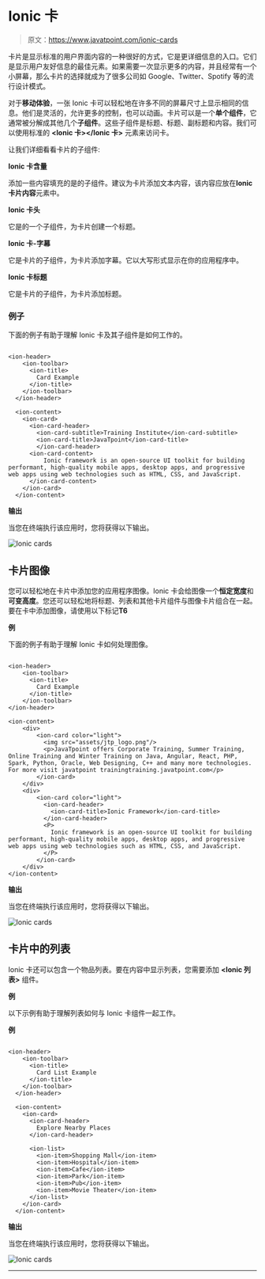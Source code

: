 # Ionic 卡

> 原文：<https://www.javatpoint.com/ionic-cards>

卡片是显示标准的用户界面内容的一种很好的方式，它是更详细信息的入口。它们是显示用户友好信息的最佳元素。如果需要一次显示更多的内容，并且经常有一个小屏幕，那么卡片的选择就成为了很多公司如 Google、Twitter、Spotify 等的流行设计模式。

对于**移动体验**，一张 Ionic 卡可以轻松地在许多不同的屏幕尺寸上显示相同的信息。他们是灵活的，允许更多的控制，也可以动画。卡片可以是一个**单个组件**，它通常被分解成其他几个**子组件**。这些子组件是标题、标题、副标题和内容。我们可以使用标准的 **<Ionic 卡></Ionic 卡>** 元素来访问卡。

让我们详细看看卡片的子组件:

**Ionic 卡含量**

添加一些内容填充的是<ion-card>的子组件。建议为卡片添加文本内容，该内容应放在**Ionic 卡片内容**元素中。</ion-card>

**Ionic 卡头**

它是<ion-card>的一个子组件，为卡片创建一个标题。</ion-card>

**Ionic 卡-字幕**

它是卡片的子组件，为卡片添加字幕。它以大写形式显示在你的应用程序中。

**Ionic 卡标题**

它是卡片的子组件，为卡片添加标题。

### 例子

下面的例子有助于理解 Ionic 卡及其子组件是如何工作的。

```

<ion-header>
    <ion-toolbar>
      <ion-title>
        Card Example
      </ion-title>
    </ion-toolbar>
  </ion-header>

  <ion-content>
    <ion-card>
      <ion-card-header>
        <ion-card-subtitle>Training Institute</ion-card-subtitle>
        <ion-card-title>JavaTpoint</ion-card-title>
        </ion-card-header>
      <ion-card-content>
          Ionic framework is an open-source UI toolkit for building performant, high-quality mobile apps, desktop apps, and progressive web apps using web technologies such as HTML, CSS, and JavaScript.
      </ion-card-content>
    </ion-card>
  </ion-content>

```

**输出**

当您在终端执行该应用时，您将获得以下输出。

![Ionic cards](img/f8c8644fce06278a4e603263ed6794bd.png)

## 卡片图像

您可以轻松地在卡片中添加您的应用程序图像。Ionic 卡会给图像一个**恒定宽度**和**可变高度**。您还可以轻松地将标题、列表和其他卡片组件与图像卡片组合在一起。要在卡中添加图像，请使用以下标记**T6**

**例**

下面的例子有助于理解 Ionic 卡如何处理图像。

```

<ion-header>
    <ion-toolbar>
      <ion-title>
        Card Example
      </ion-title>
    </ion-toolbar>
</ion-header>

<ion-content>
    <div>
        <ion-card color="light">
          <img src="assets/jtp_logo.png"/>
          <p>JavaTpoint offers Corporate Training, Summer Training, Online Training and Winter Training on Java, Angular, React, PHP, Spark, Python, Oracle, Web Designing, C++ and many more technologies. For more visit javatpoint trainingtraining.javatpoint.com</p>
        </ion-card>
    </div>
    <div>
        <ion-card color="light">
          <ion-card-header>
            <ion-card-title>Ionic Framework</ion-card-title>
          </ion-card-header>
          <P>
            Ionic framework is an open-source UI toolkit for building performant, high-quality mobile apps, desktop apps, and progressive web apps using web technologies such as HTML, CSS, and JavaScript.
          </P>
        </ion-card>
    </div>
</ion-content>

```

**输出**

当您在终端执行该应用时，您将获得以下输出。

![Ionic cards](img/5e9fd4e1a142c26b7b3c01ea9edcff15.png)

## 卡片中的列表

Ionic 卡还可以包含一个物品列表。要在<ion-card>内容中显示列表，您需要添加 **<Ionic 列表>** 组件。</ion-card>

**例**

以下示例有助于理解列表如何与 Ionic 卡组件一起工作。

**例**

```

<ion-header>
    <ion-toolbar>
      <ion-title>
        Card List Example
      </ion-title>
    </ion-toolbar>
  </ion-header>

  <ion-content>
    <ion-card>
      <ion-card-header>
        Explore Nearby Places
      </ion-card-header>

      <ion-list>
        <ion-item>Shopping Mall</ion-item>      
        <ion-item>Hospital</ion-item>        
        <ion-item>Cafe</ion-item>       
        <ion-item>Park</ion-item>        
        <ion-item>Pub</ion-item>        
        <ion-item>Movie Theater</ion-item>       
      </ion-list>
    </ion-card>
  </ion-content>

```

**输出**

当您在终端执行该应用时，您将获得以下输出。

![Ionic cards](img/4d04124734676cbec8540e05e6b21a7b.png)

* * *